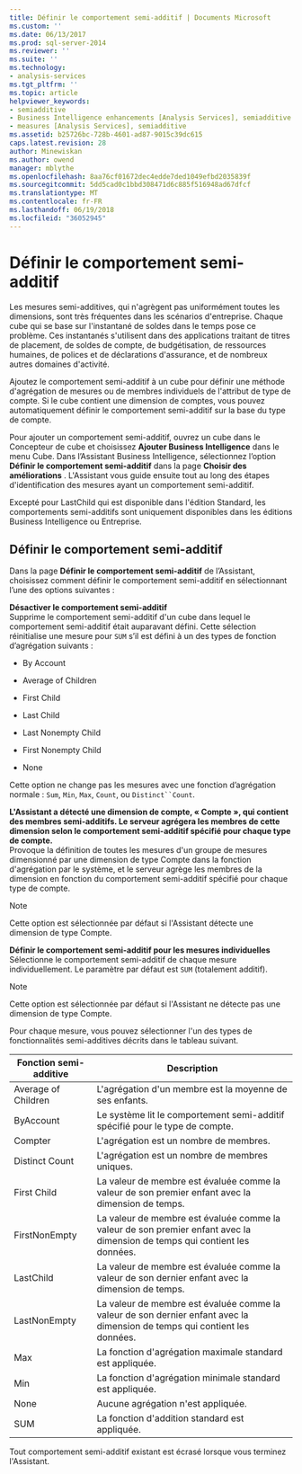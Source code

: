 ```yaml
---
title: Définir le comportement semi-additif | Documents Microsoft
ms.custom: ''
ms.date: 06/13/2017
ms.prod: sql-server-2014
ms.reviewer: ''
ms.suite: ''
ms.technology:
- analysis-services
ms.tgt_pltfrm: ''
ms.topic: article
helpviewer_keywords:
- semiadditive
- Business Intelligence enhancements [Analysis Services], semiadditive behavior
- measures [Analysis Services], semiadditive
ms.assetid: b25726bc-728b-4601-ad87-9015c39dc615
caps.latest.revision: 28
author: Minewiskan
ms.author: owend
manager: mblythe
ms.openlocfilehash: 8aa76cf01672dec4edde7ded1049efbd2035839f
ms.sourcegitcommit: 5dd5cad0c1bbd308471d6c885f516948ad67dfcf
ms.translationtype: MT
ms.contentlocale: fr-FR
ms.lasthandoff: 06/19/2018
ms.locfileid: "36052945"
---
```

# <a name="define-semiadditive-behavior"></a>Définir le comportement semi-additif
  Les mesures semi-additives, qui n'agrègent pas uniformément toutes les dimensions, sont très fréquentes dans les scénarios d'entreprise. Chaque cube qui se base sur l'instantané de soldes dans le temps pose ce problème. Ces instantanés s'utilisent dans des applications traitant de titres de placement, de soldes de compte, de budgétisation, de ressources humaines, de polices et de déclarations d'assurance, et de nombreux autres domaines d'activité.  
  
 Ajoutez le comportement semi-additif à un cube pour définir une méthode d'agrégation de mesures ou de membres individuels de l'attribut de type de compte. Si le cube contient une dimension de comptes, vous pouvez automatiquement définir le comportement semi-additif sur la base du type de compte.  
  
 Pour ajouter un comportement semi-additif, ouvrez un cube dans le Concepteur de cube et choisissez **Ajouter Business Intelligence** dans le menu Cube. Dans l’Assistant Business Intelligence, sélectionnez l’option **Définir le comportement semi-additif** dans la page **Choisir des améliorations** . L'Assistant vous guide ensuite tout au long des étapes d'identification des mesures ayant un comportement semi-additif.  
  
 Excepté pour LastChild qui est disponible dans l'édition Standard, les comportements semi-additifs sont uniquement disponibles dans les éditions Business Intelligence ou Entreprise.  
  
## <a name="define-semiadditive-behavior"></a>Définir le comportement semi-additif  
 Dans la page **Définir le comportement semi-additif** de l’Assistant, choisissez comment définir le comportement semi-additif en sélectionnant l’une des options suivantes :  
  
 **Désactiver le comportement semi-additif**  
 Supprime le comportement semi-additif d'un cube dans lequel le comportement semi-additif était auparavant défini. Cette sélection réinitialise une mesure pour `SUM` s’il est défini à un des types de fonction d’agrégation suivants :  
  
-   By Account  
  
-   Average of Children  
  
-   First Child  
  
-   Last Child  
  
-   Last Nonempty Child  
  
-   First Nonempty Child  
  
-   None  
  
 Cette option ne change pas les mesures avec une fonction d’agrégation normale : `Sum`, `Min`, `Max`, `Count`, ou `Distinct``Count`.  
  
 **L'Assistant a détecté une dimension de compte, « Compte », qui contient des membres semi-additifs. Le serveur agrégera les membres de cette dimension selon le comportement semi-additif spécifié pour chaque type de compte.**  
 Provoque la définition de toutes les mesures d'un groupe de mesures dimensionné par une dimension de type Compte dans la fonction d'agrégation par le système, et le serveur agrège les membres de la dimension en fonction du comportement semi-additif spécifié pour chaque type de compte.  
  
> [!NOTE]  
>  Cette option est sélectionnée par défaut si l'Assistant détecte une dimension de type Compte.  
  
 **Définir le comportement semi-additif pour les mesures individuelles**  
 Sélectionne le comportement semi-additif de chaque mesure individuellement. Le paramètre par défaut est `SUM` (totalement additif).  
  
> [!NOTE]  
>  Cette option est sélectionnée par défaut si l'Assistant ne détecte pas une dimension de type Compte.  
  
 Pour chaque mesure, vous pouvez sélectionner l'un des types de fonctionnalités semi-additives décrits dans le tableau suivant.  
  
|Fonction semi-additive|Description|  
|---------------------------|-----------------|  
|Average of Children|L'agrégation d'un membre est la moyenne de ses enfants.|  
|ByAccount|Le système lit le comportement semi-additif spécifié pour le type de compte.|  
|Compter|L'agrégation est un nombre de membres.|  
|Distinct Count|L'agrégation est un nombre de membres uniques.|  
|First Child|La valeur de membre est évaluée comme la valeur de son premier enfant avec la dimension de temps.|  
|FirstNonEmpty|La valeur de membre est évaluée comme la valeur de son premier enfant avec la dimension de temps qui contient les données.|  
|LastChild|La valeur de membre est évaluée comme la valeur de son dernier enfant avec la dimension de temps.|  
|LastNonEmpty|La valeur de membre est évaluée comme la valeur de son dernier enfant avec la dimension de temps qui contient les données.|  
|Max|La fonction d'agrégation maximale standard est appliquée.|  
|Min|La fonction d'agrégation minimale standard est appliquée.|  
|None|Aucune agrégation n'est appliquée.|  
|SUM|La fonction d'addition standard est appliquée.|  
  
 Tout comportement semi-additif existant est écrasé lorsque vous terminez l'Assistant.  
  
  